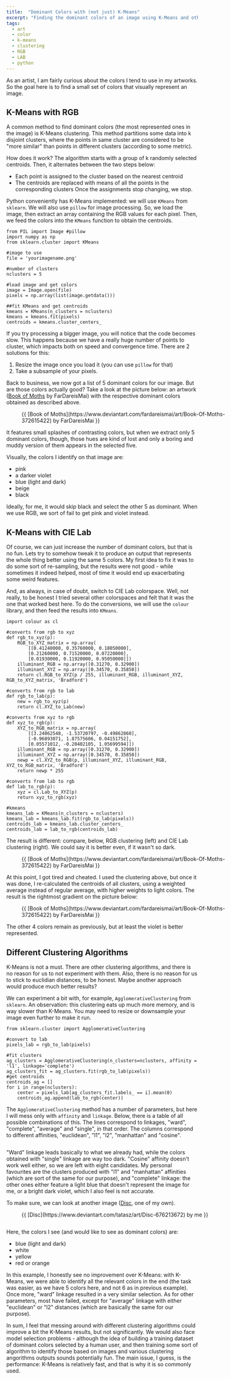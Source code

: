 ```yaml
---
title:  "Dominant Colors with (not just) K-Means"
excerpt: "Finding the dominant colors of an image using K-Means and other clustering tools"
tags: 
  - art
  - color
  - k-means
  - clustering
  - RGB
  - LAB
  - python
---
```


As an artist, I am fairly curious about the colors I tend to use in my artworks. So the goal here is to find a small set of colors that visually represent an image. 

## K-Means with RGB

A common method to find dominant colors (the most represented ones in the image) is K-Means clustering. This method partitions some data into k disjoint clusters, where the points in same cluster are considered to be "more similar" than points in different clusters (according to some metric).

How does it work? The algorithm starts with a group of k randomly selected centroids. Then, it alternates between the two steps below:
- Each point is assigned to the cluster based on the nearest centroid
- The centroids are replaced with means of all the points in the corresponding clusters
Once the assignments stop changing, we stop.

Python conveniently has K-Means implemented: we will use `KMeans` from `sklearn`. We will also use `pillow` for image processing. So, we load the image, then extract an array containing the RGB values for each pixel. Then, we feed the colors into the `KMeans` function to obtain the centroids.

```
from PIL import Image #pillow
import numpy as np
from sklearn.cluster import KMeans

#image to use
file = 'yourimagename.png'

#number of clusters
nclusters = 5

#load image and get colors
image = Image.open(file)
pixels = np.array(list(image.getdata()))

##fit KMeans and get centroids
kmeans = KMeans(n_clusters = nclusters)
kmeans = kmeans.fit(pixels)
centroids = kmeans.cluster_centers_
```

If you try processing a bigger image, you will notice that the code becomes slow. This happens because we have a really huge number of points to cluster, which impacts both on speed and convergence time. There are 2 solutions for this:
1. Resize the image once you load it (you can use `pillow` for that)
2. Take a subsample of your pixels.

Back to business, we now got a list of 5 dominant colors for our image. But are those colors actually good? Take a look at the picture below: an artwork ([Book of Moths](https://www.deviantart.com/fardareismai/art/Book-Of-Moths-372615422) by FarDareisMai) with the respective dominant colors obtained as described above.

<figure style="width: 550px" class="align-center">
  <img src="{{ site.url }}{{ site.baseurl }}/assets/images/dominant_colors_palette_test_3_15_Book-Of-Moths-372615422.png" alt="">
  <figcaption>{{ [Book of Moths](https://www.deviantart.com/fardareismai/art/Book-Of-Moths-372615422) by FarDareisMai }}</figcaption>
</figure> 

It features small splashes of contrasting colors, but when we extract only 5 dominant colors, though, those hues are kind of lost and only a boring and muddy version of them appears in the selected five.

Visually, the colors I identify on that image are:
- pink
- a darker violet
- blue (light and dark)
- beige
- black

Ideally, for me, it would skip black and select the other 5 as dominant. When we use RGB, we sort of fail to get pink and violet instead.

## K-Means with CIE Lab

Of course, we can just increase the number of dominant colors, but that is no fun. Lets try to somehow tweak it to produce an output that represents the whole thing better using the same 5 colors. My first idea to fix it was to do some sort of re-sampling, but the results were not good - while sometimes it indeed helped, most of time it would end up exacerbating some weird features.

And, as always, in case of doubt, switch to CIE Lab colorspace. Well, not really, to be honest I tried several other colorspaces and felt that it was the one that worked best here. To do the conversions, we will use the `colour` library, and then feed the results into `KMeans`.

```
import colour as cl

#converts from rgb to xyz
def rgb_to_xyz(p):
    RGB_to_XYZ_matrix = np.array(
        [[0.41240000, 0.35760000, 0.18050000],
        [0.21260000, 0.71520000, 0.07220000],
        [0.01930000, 0.11920000, 0.95050000]])
    illuminant_RGB = np.array([0.31270, 0.32900])
    illuminant_XYZ = np.array([0.34570, 0.35850])
    return cl.RGB_to_XYZ(p / 255, illuminant_RGB, illuminant_XYZ, RGB_to_XYZ_matrix, 'Bradford')

#converts from rgb to lab
def rgb_to_lab(p):
    new = rgb_to_xyz(p)
    return cl.XYZ_to_Lab(new)

#converts from xyz to rgb
def xyz_to_rgb(p):
    XYZ_to_RGB_matrix = np.array(
        [[3.24062548, -1.53720797, -0.49862860],
        [-0.96893071, 1.87575606, 0.04151752],
        [0.05571012, -0.20402105, 1.05699594]])
    illuminant_RGB = np.array([0.31270, 0.32900])
    illuminant_XYZ = np.array([0.34570, 0.35850])
    newp = cl.XYZ_to_RGB(p, illuminant_XYZ, illuminant_RGB, XYZ_to_RGB_matrix, 'Bradford')
    return newp * 255

#converts from lab to rgb
def lab_to_rgb(p):
    xyz = cl.Lab_to_XYZ(p)
    return xyz_to_rgb(xyz)

#kmeans
kmeans_lab = KMeans(n_clusters = nclusters)
kmeans_lab = kmeans_lab.fit(rgb_to_lab(pixels))
centroids_lab = kmeans_lab.cluster_centers_
centroids_lab = lab_to_rgb(centroids_lab)
```

The result is different: compare, below, RGB clustering (left) and CIE Lab clustering (right). We could say it is better even, if it wasn't so dark.

<figure style="width: 550px" class="align-center">
  <img src="{{ site.url }}{{ site.baseurl }}/assets/images/dominant_colors_palette_test_2_Book-Of-Moths-372615422.png" alt="">
  <figcaption>{{ [Book of Moths](https://www.deviantart.com/fardareismai/art/Book-Of-Moths-372615422) by FarDareisMai }}</figcaption>
</figure> 

At this point, I got tired and cheated. I used the clustering above, but once it was done, I re-calculated the centroids of all clusters, using a weighted average instead of regular average, with higher weights to light colors. The result is the rightmost gradient on the picture below:

<figure style="width: 550px" class="align-center">
  <img src="{{ site.url }}{{ site.baseurl }}/assets/images/dominant_colors_palette_test_3_Book-Of-Moths-372615422.png" alt="">
  <figcaption>{{ [Book of Moths](https://www.deviantart.com/fardareismai/art/Book-Of-Moths-372615422) by FarDareisMai }}</figcaption>
</figure> 

The other 4 colors remain as previously, but at least the violet is better represented.

## Different Clustering Algorithms

K-Means is not a must. There are other clustering algorithms, and there is no reason for us to not experiment with them. Also, there is no reason for us to stick to euclidian distances, to be honest. Maybe another approach would produce much better results? 

We can experiment a bit with, for example, `AgglomerativeClustering` from `sklearn`. An observation: this clustering eats up much more memory, and is way slower than K-Means. You may need to resize or downsample your image even further to make it run.

```
from sklearn.cluster import AgglomerativeClustering

#convert to lab
pixels_lab = rgb_to_lab(pixels)

#fit clusters
ag_clusters = AgglomerativeClustering(n_clusters=nclusters, affinity = 'l1', linkage='complete')
ag_clusters_fit = ag_clusters.fit(rgb_to_lab(pixels))
#get centroids
centroids_ag = []
for i in range(nclusters):
    center = pixels_lab[ag_clusters_fit.labels_ == i].mean(0)
    centroids_ag.append(lab_to_rgb(center))
```

The `AgglomerativeClustering` method has a number of parameters, but here I will mess only with `affinity` and `linkage`. Below, there is a table of all possible combinations of this. The lines correspond to linkages, "ward", "complete", "average" and "single", in that order. The columns correspond to different affinities, "euclidean", "l1", "l2", "manhattan" and "cosine".

<figure style="width: 550px" class="align-center">
  <img src="{{ site.url }}{{ site.baseurl }}/assets/images/dominant_colors_palette_test_4_Book-Of-Moths-372615422.png" alt="">
</figure> 

"Ward" linkage leads basically to what we already had, while the colors obtained with "single" linkage are way too dark. "Cosine" affinity doesn't work well either, so we are left with eight candidates. My personal favourites are the clusters produced with "l1" and "manhattan" affinities (which are sort of the same for our purpose), and "complete" linkage: the other ones either feature a light blue that doesn't represent the image for me, or a bright dark violet, which I also feel is not accurate.

To make sure, we can look at another image ([Disc](https://www.deviantart.com/tatasz/art/Disc-676213672), one of my own).

<figure style="width: 550px" class="align-center">
  <img src="{{ site.url }}{{ site.baseurl }}/assets/images/dominant_colors_palette_test_3_Disc-676213672.png" alt="">
  <figcaption>{{ [Disc](https://www.deviantart.com/tatasz/art/Disc-676213672) by me }}</figcaption>
</figure> 

<figure style="width: 550px" class="align-center">
  <img src="{{ site.url }}{{ site.baseurl }}/assets/images/dominant_colors_palette_test_4_Disc-676213672.png" alt="">
</figure> 

Here, the colors I see (and would like to see as dominant colors) are:
- blue (light and dark)
- white
- yellow
- red or orange

In this example, I honestly see no improvement over K-Means: with K-Means, we were able to identify all the relevant colors in the end (the task was easier, as we have 5 colors here, and not 6 as in previous example). Once more, "ward" linkage resulted in a very similar selection. As for other parameters, most have failed, except for "average" linkage with either "euclidean" or "l2" distances (which are basically the same for our purpose).

In sum, I feel that messing around with different clustering algorithms could improve a bit the K-Means results, but not significantly. We would also face model selection problems - although the idea of building a training dataset of dominant colors selected by a human user, and then training some sort of algorithm to identify those based on images and various clustering angorithms outputs sounds potentially fun. The main issue, I guess, is the performance: K-Means is relatively fast, and that is why it is so commonly used.





